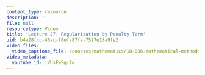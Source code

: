 ```yaml
---
content_type: resource
description: ''
file: null
resourcetype: Video
title: 'Lecture 27: Regularization by Penalty Term'
uid: b4a28fcc-46ac-f6ef-87fa-7527e18a9fe2
video_files:
  video_captions_file: /courses/mathematics/18-086-mathematical-methods-for-engineers-ii-spring-2006/video-lectures/lecture-27-regularization-by-penalty-term/iVUsEwSg-lw.vtt
video_metadata:
  youtube_id: iVUsEwSg-lw
---
```

